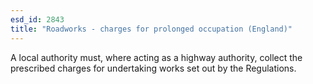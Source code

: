 ```yaml
---
esd_id: 2843
title: "Roadworks - charges for prolonged occupation (England)"
---
```


A local authority must, where acting as a highway authority, collect the prescribed charges for undertaking works set out by the Regulations.

